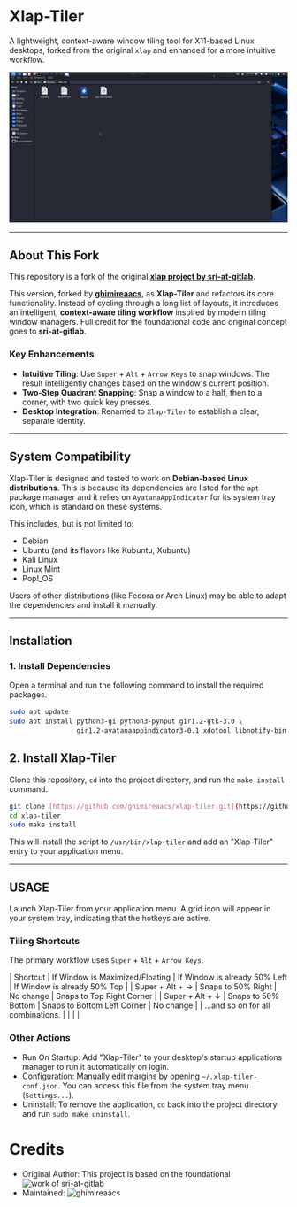 # Xlap-Tiler

A lightweight, context-aware window tiling tool for X11-based Linux desktops, forked from the original `xlap` and enhanced for a more intuitive workflow.

![Xlap-Tiler Demo](./XtilerDemo.gif)

---

## About This Fork

This repository is a fork of the original **[xlap project by sri-at-gitlab](https://gitlab.com/sri-at-gitlab/projects/xlap)**.

This version, forked by **[ghimireaacs](https://github.com/ghimireaacs)**, as **Xlap-Tiler** and refactors its core functionality. Instead of cycling through a long list of layouts, it introduces an intelligent, **context-aware tiling workflow** inspired by modern tiling window managers. Full credit for the foundational code and original concept goes to **sri-at-gitlab**.

### Key Enhancements
-   **Intuitive Tiling**: Use `Super` + `Alt` + `Arrow Keys` to snap windows. The result intelligently changes based on the window's current position.
-   **Two-Step Quadrant Snapping**: Snap a window to a half, then to a corner, with two quick key presses.
-   **Desktop Integration**: Renamed to `Xlap-Tiler` to establish a clear, separate identity.

---

## System Compatibility

Xlap-Tiler is designed and tested to work on **Debian-based Linux distributions**. This is because its dependencies are listed for the `apt` package manager and it relies on `AyatanaAppIndicator` for its system tray icon, which is standard on these systems.

This includes, but is not limited to:
-   Debian
-   Ubuntu (and its flavors like Kubuntu, Xubuntu)
-   Kali Linux
-   Linux Mint
-   Pop!_OS

Users of other distributions (like Fedora or Arch Linux) may be able to adapt the dependencies and install it manually.

---

## Installation

### 1. Install Dependencies

Open a terminal and run the following command to install the required packages.

```bash
sudo apt update
sudo apt install python3-gi python3-pynput gir1.2-gtk-3.0 \
                 gir1.2-ayatanaappindicator3-0.1 xdotool libnotify-bin
```

## 2. Install Xlap-Tiler

Clone this repository, `cd` into the project directory, and run the `make install` command.


```bash
git clone [https://github.com/ghimireaacs/xlap-tiler.git](https://github.com/ghimireaacs/xlap-tiler.git)
cd xlap-tiler
sudo make install
```

This will install the script to `/usr/bin/xlap-tiler` and add an "Xlap-Tiler" entry to your application menu.

---

## USAGE

Launch Xlap-Tiler from your application menu. A grid icon will appear in your system tray, indicating that the hotkeys are active.

### Tiling Shortcuts
The primary workflow uses `Super` + `Alt` + `Arrow Keys`.

| Shortcut | If Window is Maximized/Floating | If Window is already 50% Left | If Window is already 50% Top |
| Super + Alt + → | Snaps to 50% Right | No change | Snaps to Top Right Corner |
| Super + Alt + ↓ | Snaps to 50% Bottom | Snaps to Bottom Left Corner | No change |
| ...and so on for all combinations. |  |  |  |

### Other Actions

- Run On Startup: Add "Xlap-Tiler" to your desktop's startup applications manager to run it automatically on login.
- Configuration: Manually edit margins by opening `~/.xlap-tiler-conf.json`. You can access this file from the system tray menu (`Settings...`).
- Uninstall: To remove the application, `cd` back into the project directory and run `sudo make uninstall`.


# Credits

- Original Author: This project is based on the foundational ![work of sri-at-gitlab](https://gitlab.com/sri-at-gitlab/projects/xlap)
- Maintained: ![ghimireaacs](https://github.com/ghimireaacs)
